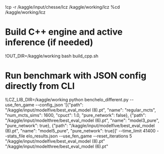 !cp -r /kaggle/input/chesse/lcz /kaggle/working/lcz
%cd /kaggle/working/lcz

# Build C++ engine and active inference (if needed)
!OUT_DIR=/kaggle/working bash build_cpp.sh

# Run benchmark with JSON config directly from CLI
!LCZ_LIB_DIR=/kaggle/working python benchelo_different.py --use_fen_game --config_json '[{"path": "/kaggle/input/modelfive/best_eval_model (8).pt", "name": "regular_mcts", "num_mcts_sims": 1600, "cpuct": 1.0, "pure_network": false}, {"path": "/kaggle/input/modelthree/best_eval_model (6).pt", "name": "model3_pure", "pure_network": true}, {"path": "/kaggle/input/modelfive/best_eval_model (8).pt", "name": "model5_pure", "pure_network": true}]' --time_limit 41400 --stats_file elo_results.json --use_fen_game --reset_iterations 5 "/kaggle/input/modelfive/best_eval_model (8).pt" "/kaggle/input/modelthree/best_eval_model (6).pt"